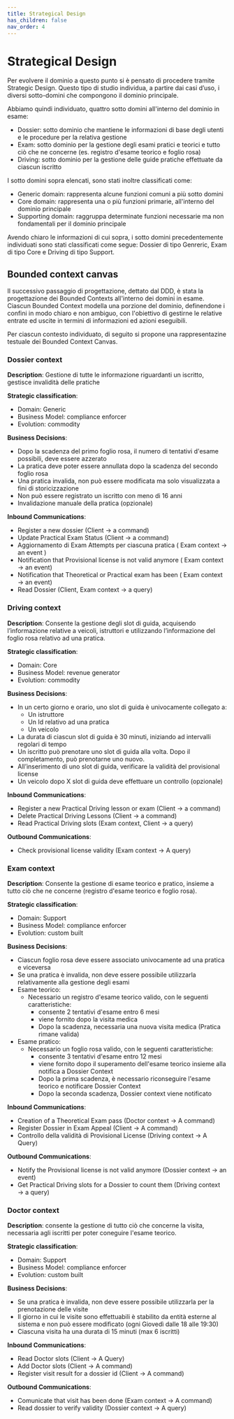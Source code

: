```yaml
---
title: Strategical Design
has_children: false
nav_order: 4
---
```


# Strategical Design

Per evolvere il dominio a questo punto si è pensato di procedere tramite Strategic Design. Questo tipo di studio individua, a partire dai casi d’uso, i diversi sotto-domini che compongono il dominio principale.

Abbiamo quindi individuato, quattro sotto domini all'interno del dominio in esame:
- Dossier: sotto dominio che mantiene le informazioni di base degli utenti e le procedure per la relativa gestione
- Exam: sotto dominio per la gestione degli esami pratici e teorici e tutto ciò che ne concerne (es. registro d'esame teorico e foglio rosa)
- Driving: sotto dominio per la gestione delle guide pratiche effettuate da ciascun iscritto

I sotto domini sopra elencati, sono stati inoltre classificati come:
- Generic domain: rappresenta alcune funzioni comuni a più sotto domini
- Core domain: rappresenta una o più funzioni primarie, all'interno del dominio principale
- Supporting domain: raggruppa determinate funzioni necessarie ma non fondamentali per il dominio principale

Avendo chiaro le informazioni di cui sopra, i sotto domini precedentemente individuati sono stati classificati come segue: Dossier di tipo Genreric, Exam di tipo Core e Driving di tipo Support.

## Bounded context canvas

Il successivo passaggio di progettazione, dettato dal DDD, è stata la progettazione dei Bounded Contexts all'interno dei domini in esame.
Ciascun Bounded Context modella una porzione del dominio, definendone i confini in modo chiaro e non ambiguo, con l'obiettivo di gestirne le relative entrate ed uscite in termini di informazioni ed azioni eseguibili.

Per ciascun contesto individuato, di seguito si propone una rappresentazine testuale dei Bounded Context Canvas.

### Dossier context

**Description**: Gestione di tutte le informazione riguardanti un iscritto, gestisce invalidità delle pratiche

**Strategic classification**: 
- Domain: Generic
- Business Model: compliance enforcer
- Evolution: commodity

**Business Decisions**: 
- Dopo la scadenza del primo foglio rosa, il numero di tentativi d'esame possibili, deve essere azzerato
- La pratica deve poter essere annullata dopo la scadenza del secondo foglio rosa
- Una pratica invalida, non può essere modificata ma solo visualizzata a fini di storicizzazione
- Non può essere registrato un iscritto con meno di 16 anni
- Invalidazione manuale della pratica (opzionale)
  
**Inbound Communications**:
- Register a new dossier (Client → a command)
- Update Practical Exam Status (Client → a command)
- Aggiornamento di Exam Attempts per ciascuna pratica ( Exam context -> an event )
- Notification that Provisional license is not valid anymore ( Exam context → an event)
- Notification that Theoretical or Practical exam has been  ( Exam context → an event)
- Read Dossier (Client, Exam context → a query)

### Driving context
**Description**: Consente la gestione degli slot di guida, acquisendo l’informazione relative a veicoli, istruttori e utilizzando l’informazione del foglio rosa relativo ad una pratica.

**Strategic classification**:
- Domain: Core
- Business Model: revenue generator
- Evolution: commodity

**Business Decisions**:
- In un certo giorno e orario, uno slot di guida è univocamente collegato a:
    - Un istruttore
    - Un Id relativo ad una pratica
    - Un veicolo
- La durata di ciascun slot di guida è 30 minuti, iniziando ad intervalli regolari di tempo
- Un iscritto può prenotare uno slot di guida alla volta. Dopo il completamento, può prenotarne uno nuovo.
- All’inserimento di uno slot di guida, verificare la validità del provisional license
- Un veicolo dopo X slot di guida deve effettuare un controllo (opzionale)

**Inbound Communications**:
- Register a new Practical Driving lesson or exam (Client → a command)
- Delete Practical Driving Lessons (Client → a command)
- Read Practical Driving slots (Exam context, Client → a query)
    
**Outbound Communications**:
- Check provisional license validity (Exam context → A query)

### Exam context
**Description**: Consente la gestione di esame teorico e pratico, insieme a tutto ciò che ne concerne (registro d'esame teorico e foglio rosa).

**Strategic classification**: 
- Domain: Support
- Business Model: compliance enforcer
- Evolution: custom built

**Business Decisions**: 
- Ciascun foglio rosa deve essere associato univocamente ad una pratica e viceversa
- Se una pratica è invalida, non deve essere possibile utilizzarla relativamente alla gestione degli esami
- Esame teorico:
    - Necessario un registro d'esame teorico valido, con le seguenti caratteristiche:
        - consente 2 tentativi d'esame entro 6 mesi
        - viene fornito dopo la visita medica
        - Dopo la scadenza, necessaria una nuova visita medica (Pratica rimane valida)
- Esame pratico:
    - Necessario un foglio rosa valido, con le seguenti caratteristiche:
        - consente 3 tentativi d'esame entro 12 mesi
        - viene fornito dopo il superamento dell'esame teorico insieme alla notifica a Dossier Context
        - Dopo la prima scadenza, è necessario riconseguire l'esame teorico e notificare Dossier Context
        - Dopo la seconda scadenza, Dossier context viene notificato

**Inbound Communications**:
- Creation of a Theoretical Exam pass (Doctor context → A command)
- Register Dossier in Exam Appeal (Client → A command)
- Controllo della validità di Provisional License (Driving context → A Query)

**Outbound Communications**:
- Notify the Provisional license is not valid anymore (Dossier context → an event)
- Get Practical Driving slots for a Dossier to count them (Driving context → a query)

### Doctor context

**Description**: consente la gestione di tutto ciò che concerne la visita, necessaria agli iscritti per poter coneguire l'esame teorico.

**Strategic classification**: 
- Domain: Support
- Business Model: compliance enforcer
- Evolution: custom built
  
**Business Decisions**: 
- Se una pratica è invalida, non deve essere possibile utilizzarla per la prenotazione delle visite
- Il giorno in cui le visite sono effettuabili è stabilito da entità esterne al sistema e non può essere modificato (ogni Giovedì dalle 18 alle 19:30)
- Ciascuna visita ha una durata di 15 minuti (max 6 iscritti)

**Inbound Communications**:
- Read Doctor slots (Client → A Query)
- Add Doctor slots (Client → A command)
- Register visit result for a dossier id (Client -> A command)
  
**Outbound Communications**:
- Comunicate that visit has been done (Exam context -> A command)
- Read dossier to verify validity (Dossier context -> A query)